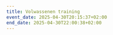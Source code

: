 ```yaml
---
title: Volwassenen training
event_date: 2025-04-30T20:15:37+02:00
end_date: 2025-04-30T22:00:38+02:00
---
```

